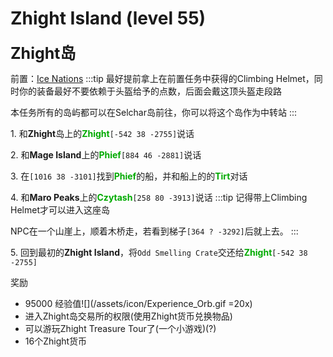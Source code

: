 # Zhight Island (level 55)
<span style="font-size: 25px;">**Zhight岛**</span>

前置：[Ice Nations](/quests/lvl31-40/level%2040%20-%20ice%20nations.html)
:::tip
最好提前拿上在前置任务中获得的Climbing Helmet，同时你的装备最好不要依赖于头盔给予的点数，后面会戴这顶头盔走段路

本任务所有的岛屿都可以在Selchar岛前往，你可以将这个岛作为中转站
:::

<span class="stage-index">1.</span> 和**Zhight**岛上的<font color=00AA00>**Zhight**</font>`[-542 38 -2755]`说话

<span class="stage-index">2.</span> 和**Mage Island**上的<font color=00AA00>**Phief**</font>`[884 46 -2881]`说话

<span class="stage-index">3.</span> 在`[1016 38 -3101]`找到<font color=00AA00>**Phief**</font>的船，并和船上的的<font color=00AA00>**Tirt**</font>对话

<span class="stage-index">4.</span> 和**Maro Peaks**上的<font color=00AA00>**Czytash**</font>`[258 80 -3913]`说话
:::tip
记得带上Climbing Helmet才可以进入这座岛 

NPC在一个山崖上，顺着木桥走，若看到梯子`[364 ? -3292]`后就上去。
:::

<span class="stage-index">5.</span> 回到最初的**Zhight Island**，将`Odd Smelling Crate`交还给<font color=00AA00>**Zhight**</font>`[-542 38 -2755]`

奖励
+ 95000 经验值![](/assets/icon/Experience_Orb.gif =20x)
+ 进入Zhight岛交易所的权限(使用Zhight货币兑换物品)
+ 可以游玩Zhight Treasure Tour了(一个小游戏)(?)
+ 16个Zhight货币